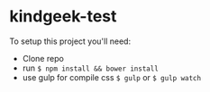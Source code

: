 # kindgeek-test

To setup this project you'll need:

  - Clone repo
  - run ``` $ npm install && bower install ```
  - use gulp for compile css ``` $ gulp ``` or ``` $ gulp watch ```
